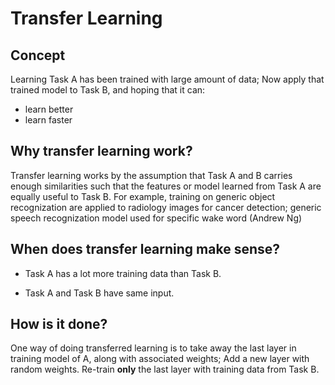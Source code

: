 # Transfer Learning

## Concept

Learning Task A has been trained with large amount of data; Now apply that
trained model to Task B, and hoping that it can:
* learn better
* learn faster


## Why transfer learning work?

Transfer learning works by the assumption that Task A and B carries enough
similarities such that the features or model learned from Task A are equally
useful to Task B. For example, training on generic object recognization are
applied to radiology images for cancer detection; generic speech recognization
model used for specific wake word (Andrew Ng)

## When does transfer learning make sense?

* Task A has a lot more training data than Task B.

- Task A and Task B have same input.

## How is it done?

One way of doing transferred learning is to take away the last layer in training model of A, along with
associated weights; Add a new layer with random weights. Re-train **only** the last
layer with training data from Task B.

